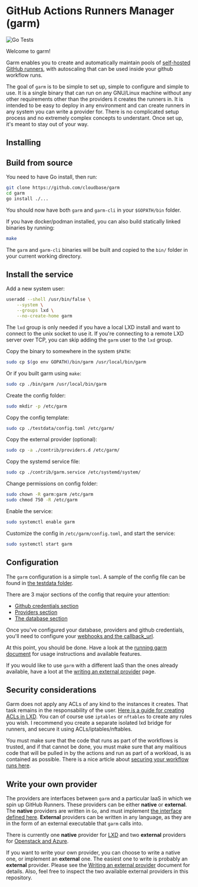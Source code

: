 #  GitHub Actions Runners Manager (garm)

![Go Tests](https://github.com/cloudbase/garm/actions/workflows/go-tests.yml/badge.svg)

Welcome to garm!

Garm enables you to create and automatically maintain pools of [self-hosted GitHub runners](https://docs.github.com/en/actions/hosting-your-own-runners/about-self-hosted-runners), with autoscaling that can be used inside your github workflow runs.

The goal of ```garm``` is to be simple to set up, simple to configure and simple to use. It is a single binary that can run on any GNU/Linux machine without any other requirements other than the providers it creates the runners in. It is intended to be easy to deploy in any environment and can create runners in any system you can write a provider for. There is no complicated setup process and no extremely complex concepts to understant. Once set up, it's meant to stay out of your way.  

## Installing

## Build from source

You need to have Go install, then run:

```bash
git clone https://github.com/cloudbase/garm
cd garm
go install ./...
```
You should now have both ```garm``` and ```garm-cli``` in your ```$GOPATH/bin``` folder.

If you have docker/podman installed, you can also build statically linked binaries by running:

```bash
make
```

The ```garm``` and ```garm-cli``` binaries will be built and copied to the ```bin/``` folder in your current working directory.

## Install the service

Add a new system user:

```bash
useradd --shell /usr/bin/false \
    --system \
    --groups lxd \
    --no-create-home garm
```

The ```lxd``` group is only needed if you have a local LXD install and want to connect to the unix socket to use it. If you're connecting to a remote LXD server over TCP, you can skip adding the ```garm``` user to the ```lxd``` group.

Copy the binary to somewhere in the system ```$PATH```:

```bash
sudo cp $(go env GOPATH)/bin/garm /usr/local/bin/garm
```

Or if you built garm using ```make```:

```bash
sudo cp ./bin/garm /usr/local/bin/garm
```

Create the config folder:

```bash
sudo mkdir -p /etc/garm
```

Copy the config template:

```bash
sudo cp ./testdata/config.toml /etc/garm/
```

Copy the external provider (optional):

```bash
sudo cp -a ./contrib/providers.d /etc/garm/
```

Copy the systemd service file:

```bash
sudo cp ./contrib/garm.service /etc/systemd/system/
```

Change permissions on config folder:

```bash
sudo chown -R garm:garm /etc/garm
sudo chmod 750 -R /etc/garm
```

Enable the service:

```bash
sudo systemctl enable garm
```

Customize the config in ```/etc/garm/config.toml```, and start the service:

```bash
sudo systemctl start garm
```

## Configuration

The ```garm``` configuration is a simple ```toml```. A sample of the config file can be found in [the testdata folder](/testdata/config.toml).

There are 3 major sections of the config that require your attention:

  * [Github credentials section](/doc/github_credentials.md)
  * [Providers section](/doc/providers.md)
  * [The database section](/doc/database.md)

Once you've configured your database, providers and github credentials, you'll need to configure your [webhooks and the callback_url](/doc/webhooks_and_callbacks.md).

At this point, you should be done. Have a look at the [running garm document](/doc/running_garm.md) for usage instructions and available features.

If you would like to use ```garm``` with a different IaaS than the ones already available, have a loot at the [writing an external provider](/doc/external_provider.md) page.


## Security considerations

Garm does not apply any ACLs of any kind to the instances it creates. That task remains in the responsability of the user. [Here is a guide for creating ACLs in LXD](https://linuxcontainers.org/lxd/docs/master/howto/network_acls/). You can of course use ```iptables``` or ```nftables``` to create any rules you wish. I recommend you create a separate isolated lxd bridge for runners, and secure it using ACLs/iptables/nftables.

You must make sure that the code that runs as part of the workflows is trusted, and if that cannot be done, you must make sure that any malitious code that will be pulled in by the actions and run as part of a workload, is as contained as possible. There is a nice article about [securing your workflow runs here](https://blog.gitguardian.com/github-actions-security-cheat-sheet/).

## Write your own provider

The providers are interfaces between ```garm``` and a particular IaaS in which we spin up GitHub Runners. These providers can be either **native** or **external**. The **native** providers are written in ```Go```, and must implement [the interface defined here](https://github.com/cloudbase/garm/blob/main/runner/common/provider.go#L22-L39). **External** providers can be written in any language, as they are in the form of an external executable that ```garm``` calls into.

There is currently one **native** provider for [LXD](https://linuxcontainers.org/lxd/) and two **external** providers for [Openstack and Azure](/contrib/providers.d/).

If you want to write your own provider, you can choose to write a native one, or implement an **external** one. The easiest one to write is probably an **external** provider. Please see the [Writing an external provider](/doc/external_provider.md) document for details. Also, feel free to inspect the two available external providers in this repository.